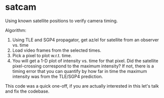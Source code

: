 satcam
======

Using known satellite positions to verify camera timing.

Algorithm:
1. Using TLE and SGP4 propagator, get az/el for satellite from an observer vs. time
2. Load video frames from the selected times. 
3. Pick a pixel to plot w.r.t. time. 
4. You will get a 1-D plot of intensity vs. time for that pixel. Did the satellite pixel-crossing correspond to the maximum intensity? If not, there is a timing error that you can quantify by how far in time the maximum intensity was from the TLE/SGP4 prediction.

This code was a quick one-off, if you are actually interested in this let's talk and fix the codebase.
